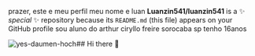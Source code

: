 
prazer, este e meu perfil
meu nome e luan 
**Luanzin541/luanzin541** is a ✨ _special_ ✨ repository because its `README.md` (this file) appears on your GitHub profile
sou aluno do arthur ciryllo freire sorocaba sp
tenho 16anos 

![yes-daumen-hoch](https://github.com/user-attachments/assets/902898fc-c8f8-4e12-9fc0-bbdaec5a8592)## Hi there 👋
